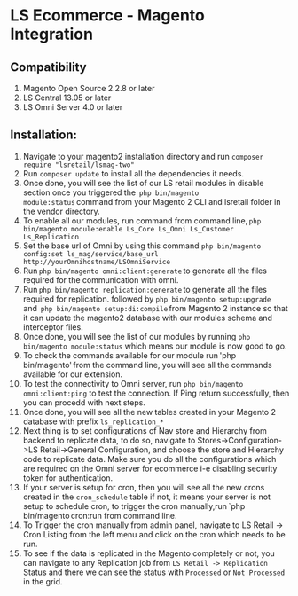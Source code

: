 # LS Ecommerce - Magento Integration

## Compatibility
1. Magento Open Source 2.2.8 or later
2. LS Central 13.05 or later
3. LS Omni Server 4.0 or later

## Installation:

1. Navigate to your magento2 installation directory and run `composer require "lsretail/lsmag-two"`
2. Run `composer update` to install all the dependencies it needs.
3. Once done, you will see the list of our LS retail modules in disable section once you triggered the  `php bin/magento module:status` command from your Magento 2 CLI and lsretail folder in the vendor directory.
4. To enable all our modules, run command from command line, `php bin/magento module:enable Ls_Core Ls_Omni Ls_Customer Ls_Replication`
5. Set the base url of Omni by using this command `php bin/magento config:set ls_mag/service/base_url http://yourOmnihostname/LSOmniService`
6. Run `php bin/magento omni:client:generate` to generate all the files required for the communication with omni.
7. Run `php bin/magento replication:generate` to generate all the files required for replication.
followed by `php bin/magento setup:upgrade ` and  `php bin/magento setup:di:compile` from Magento 2 instance so that it can update the magento2 database with our modules schema and interceptor files.
8. Once done, you will see the list of our modules by running `php bin/magento module:status` which means our module is now good to go.  
9. To check the commands available for our module run 'php bin/magento' from the command line, you will see all the commands available for our extension. 
10. To test the connectivity to Omni server, run `php bin/magento omni:client:ping` to test the connection. If Ping return successfully, then you can procedd with next steps.
10. Once done, you will see all the new tables created in your Magento 2 database with prefix `ls_replication_*`
11. Next thing is to set configurations of Nav store and Hierarchy from backend to replicate data, to do so, navigate to Stores->Configuration->LS Retail->General Configuration, and choose the store and Hierarchy code to replicate data. Make sure you do all the configurations which are required on the Omni server for ecommerce i-e disabling security token for authentication.
12. If your server is setup for cron, then you will see all the new crons created in the `cron_schedule` table if not, it means your server is not setup to schedule cron, to trigger the cron manually,run `php bin/magento cron:run from command line. 
13. To Trigger the cron manually from admin panel, navigate to LS Retail -> Cron Listing from the left menu and click on the cron which needs to be run.
14. To see if the data is replicated in the Magento completely or not, you can navigate to any Replication job from `LS Retail -> Replication` Status and there we can see the status with `Processed` or `Not Processed` in the grid.